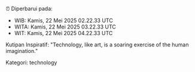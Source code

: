 ⏰ Diperbarui pada:
- WIB: Kamis, 22 Mei 2025 02.22.33 UTC
- WITA: Kamis, 22 Mei 2025 03.22.33 UTC
- WIT: Kamis, 22 Mei 2025 04.22.33 UTC

Kutipan Inspiratif:
"Technology, like art, is a soaring exercise of the human imagination."


Kategori: technology

